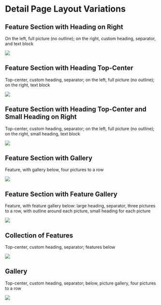 # Detail Page Layout Variations

## Feature Section with Heading on Right

On the left, full picture (no outline); on the right, custom heading, separator, and text block

![](images/detail-page-layout-variations/detail-page-feature.jpg)

## Feature Section with Heading Top-Center

Top-center, custom heading, separator; on the left, full picture (no outline); on the right, text block

![](images/detail-page-layout-variations/detail-page-center-heading-feature.jpg)

## Feature Section with Heading Top-Center and Small Heading on Right

Top-center, custom heading, separator; on the left, full picture (no outline); on the right, small heading, text block

![](images/detail-page-layout-variations/detail-page-center-heading-feature-with-heading.jpg)

## Feature Section with Gallery

Feature, with gallery below, four pictures to a row

![](images/detail-page-layout-variations/detail-page-feature-with-gallery.jpg)

## Feature Section with Feature Gallery

Feature, with feature gallery below: large heading, separator, three pictures to a row, with outline around each picture, small heading for each picture

![](images/detail-page-layout-variations/detail-page-feature-with-feature-gallery.jpg)

## Collection of Features

Top-center, custom heading, separator; features below

![](images/detail-page-layout-variations/detail-page-center-heading-features-with-headings.jpg)

## Gallery

Top-center, custom heading, separator; below, picture gallery, four pictures to a row

![](images/detail-page-layout-variations/detail-page-center-heading-gallery.jpg)



